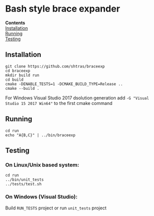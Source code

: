 # Bash style brace expander

**Contents**<br>
[Installation](#installation)<br>
[Running](#running)<br>
[Testing](#testing)<br>

## Installation

```
git clone https://github.com/shtras/braceexp
cd braceexp
mkdir build run
cd build
cmake -DENABLE_TESTS=1 -DCMAKE_BUILD_TYPE=Release ..
cmake --build .
```

For Windows Visual Studio 2017 dsolution generation add `-G "Visual Studio 15 2017 Win64"` to the first cmake command

## Running

```
cd run
echo "A{B,C}" | ../bin/braceexp
```

## Testing

### On Linux/Unix based system:

```
cd run
../bin/unit_tests
../tests/test.sh
```

### On Windows (Visual Studio):

Build `RUN_TESTS` project or run `unit_tests` project